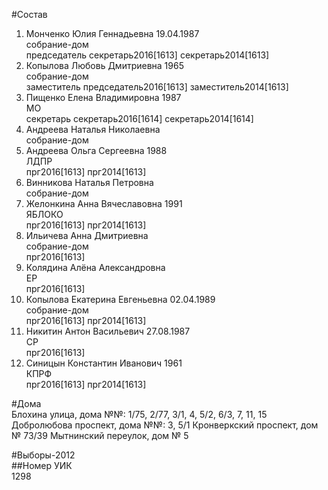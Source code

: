 #Состав  
1. Монченко Юлия Геннадьевна 19.04.1987  
    собрание-дом  
    председатель секретарь2016[1613] секретарь2014[1613]  
2. Копылова Любовь Дмитриевна 1965  
    собрание-дом  
    заместитель председатель2016[1613] заместитель2014[1613]  
3. Пищенко Елена Владимировна 1987  
    МО  
    секретарь секретарь2016[1614] секретарь2014[1614]  
4. Андреева Наталья Николаевна  
    собрание-дом  
5. Андреева Ольга Сергеевна 1988  
    ЛДПР  
    прг2016[1613] прг2014[1613]  
6. Винникова Наталья Петровна  
    собрание-дом  
7. Желонкина Анна Вячеславовна 1991  
    ЯБЛОКО  
    прг2016[1613] прг2014[1613]  
8. Ильичева Анна Дмитриевна  
    собрание-дом  
    прг2016[1613]  
9. Колядина Алёна Александровна  
    ЕР  
    прг2016[1613]  
10. Копылова Екатерина Евгеньевна 02.04.1989  
    собрание-дом  
    прг2016[1613] прг2014[1613]  
11. Никитин Антон Васильевич 27.08.1987  
    СР  
    прг2016[1613]  
12. Синицын Константин Иванович 1961  
    КПРФ  
    прг2016[1613] прг2014[1613]  
  
#Дома  
Блохина улица, дома №№: 1/75, 2/77, 3/1, 4, 5/2, 6/3, 7, 11, 15 Добролюбова проспект, дома №№: 3, 5/1 Кронверкский проспект, дом № 73/39 Мытнинский переулок, дом № 5  
  
#Выборы-2012  
##Номер УИК  
1298  
